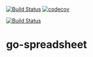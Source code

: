 


[![Build Status](https://travis-ci.org/mchirico/go-spreadsheet.svg?branch=master)](https://travis-ci.org/mchirico/go-spreadsheet)
[![codecov](https://codecov.io/gh/mchirico/go-spreadsheet/branch/master/graph/badge.svg)](https://codecov.io/gh/mchirico/go-spreadsheet)

[![Build Status](https://mchirico.visualstudio.com/go-spreadsheet/_apis/build/status/mchirico.go-spreadsheet?branchName=master)](https://mchirico.visualstudio.com/go-spreadsheet/_build/latest?definitionId=9&branchName=master)


# go-spreadsheet


